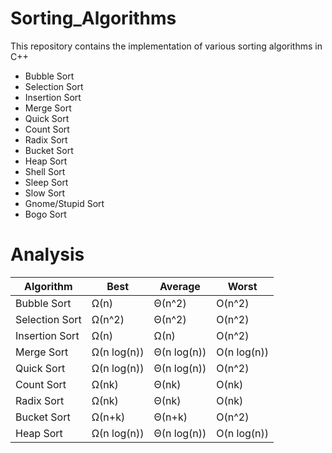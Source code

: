 # Sorting_Algorithms

This repository contains the implementation of various sorting algorithms in C++
- Bubble Sort
- Selection Sort
- Insertion Sort
- Merge Sort
- Quick Sort
- Count Sort
- Radix Sort
- Bucket Sort
- Heap Sort
- Shell Sort
- Sleep Sort
- Slow Sort
- Gnome/Stupid Sort
- Bogo Sort

# Analysis

Algorithm|	Best|	Average|	Worst|
----------|----|----|----|
|Bubble Sort|	Ω(n)|	Θ(n^2)|		O(n^2)|
|Selection Sort|	Ω(n^2)|	Θ(n^2)|	O(n^2)|
|Insertion Sort|	Ω(n)|		Ω(n)|		O(n^2)|
|Merge Sort|	Ω(n log(n))|	Θ(n log(n))|	O(n log(n))|
|Quick Sort|	Ω(n log(n))|	Θ(n log(n))|	O(n^2)|
|Count Sort|	Ω(nk)|	Θ(nk)|	O(nk)|
|Radix Sort|	Ω(nk)|	Θ(nk)|	O(nk)|
|Bucket Sort|	Ω(n+k)|		Θ(n+k)|	O(n^2)|
|Heap Sort|	Ω(n log(n))|	Θ(n log(n))|	O(n log(n))|
